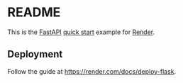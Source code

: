 # README

This is the [FastAPI](https://fastapi.tiangolo.com//) [quick start](https://fastapi.tiangolo.com/) example for [Render](https://render.com).

## Deployment

Follow the guide at https://render.com/docs/deploy-flask.